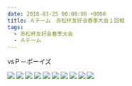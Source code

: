 ```yaml
---
date: 2018-03-25 00:00:00 +0000
title: Ａチーム　赤松杯友好会春季大会１回戦
tags:
  - 赤松杯友好会春季大会
  - Ａチーム
---
```


vsＰ－ボーイズ

![](/images/2018-03-25--main.jpg)
![](/images/2018-03-25--01.jpg)
![](/images/2018-03-25--02.jpg)
![](/images/2018-03-25--03.jpg)
![](/images/2018-03-25--04.jpg)
![](/images/2018-03-25--05.jpg)
![](/images/2018-03-25--06.jpg)
![](/images/2018-03-25--07.jpg)
![](/images/2018-03-25--08.jpg)
![](/images/2018-03-25--09.jpg)
